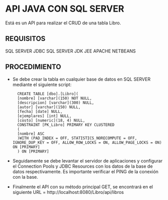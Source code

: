 # API JAVA CON SQL SERVER
Está es un API para realizar el CRUD de una tabla Libro.
## REQUISITOS
SQL SERVER
JDBC SQL SERVER
JDK
JEE
APACHE NETBEANS

## PROCEDIMIENTO
* Se debe crear la tabla en cualquier base de datos en SQL SERVER mediante el siguiente script: 
    	
        CREATE TABLE [dbo].[Libro](
    	[nombre] [varchar](150) NOT NULL,
    	[descripcion] [varchar](300) NULL,
    	[autor] [varchar](150) NULL,
    	[fecha] [date] NULL,
    	[ejemplares] [int] NULL,
    	[costo] [numeric](18, 4) NULL,
     	CONSTRAINT [PK_Libro] PRIMARY KEY CLUSTERED 
    	(
    	[nombre] ASC
    	)WITH (PAD_INDEX = OFF, STATISTICS_NORECOMPUTE = OFF, IGNORE_DUP_KEY = OFF, ALLOW_ROW_LOCKS = ON, ALLOW_PAGE_LOCKS = ON) ON [PRIMARY]
        ) ON [PRIMARY]

* Seguidamente se debe levantar el servidor de aplicaciones y configurar el Connection Pools y JDBC Resources con los datos de la base de datos respectivamente. Es importante verificar el PING de la conexión con la base.

* Finalmente el API con su método principal GET, se encontrará en el siguiente URL = http://localhost:8080/Libro/api/libros
